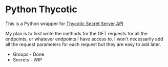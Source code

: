 # Python Thycotic
This is a Python wrapper for [Thycotic Secret Server API](https://updates.thycotic.net/secretserver/restapiguide/10.9/TokenAuth/)

My plan is to first write the methods for the GET requests for all the endpoints, or whatever endpoints I have access to. I won't necessarily add all the request parameters for each request but they are easy to add later.

* Groups - Done
* Secrets - WIP
